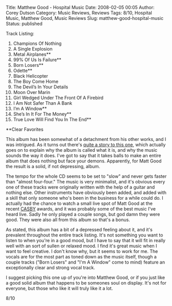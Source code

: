 Title: Matthew Good - Hospital Music
Date: 2008-02-05 00:05
Author: Corey Dutson
Category: Music Reviews, Reviews
Tags: 8/10, Hospital Music, Matthew Good, Music Reviews
Slug: matthew-good-hospital-music
Status: published

<span class="trackListing">Track Listing:</span>

1.  Champions Of Nothing
2.  A Single Explosion
3.  Metal Airplanes\*\*
4.  99% Of Us Is Failure\*\*
5.  Born Losers\*\*
6.  Odette\*\*
7.  Black Helicopter
8.  The Boy Come Home
9.  The Devil’s In Your Details
10. Moon Over Marin
11. Girl Wedged Under The Front Of A Firebird
12. I Am Not Safer Than A Bank
13. I’m A Window\*\*
14. She’s In It For The Money\*\*
15. True Love Will Find You In The End\*\*

\*\*Clear Favorites

This album has been somewhat of a detachment from his other works, and I
was intrigued. As it turns out there's [quite a story to this
one](http://www.matthewgood.org/biography-hospital-music/ "Matthew Good talks about Hospital Music"),
which actually goes on to explain why the album is called what it is,
and why the music sounds the way it does. I've got to say that it takes
balls to make an entire album that does nothing but face your demons.
Apparently, for Matt Good the result is a solid, if not depressing,
album.

The tempo for the whole CD seems to be set to "slow" and never gets
faster than "almost four-four." The music is very minimalist, and it's
obvious every one of these tracks were originally written with the help
of a guitar and nothing else. Other instruments have obviously been
added, and added with a skill that only someone who's been in the
business for a while could do. I actually had the chance to watch a
small live spot of Matt Good at the recent
[CASBY](http://en.wikipedia.org/wiki/CASBY_Award "CASBY Awards") awards,
and it was probably some of the best music I've heard live. Sadly he
only played a couple songs, but god damn they were good. They were also
all from this album so that's a bonus.

As stated, this album has a bit of a depressed feeling about it, and
it's prevalent throughout the entire track listing. It's not something
you want to listen to when you're in a good mood, but I have to say that
it will fit in really well with an sort of sullen or relaxed mood. I
find it's great music when I want to feel creative. I don't know why,
but it seems to work for me. The vocals are for the most part as toned
down as the music itself, though a couple tracks ("Born Losers" and "I'm
A Window" come to mind) feature an exceptionally clear and strong vocal
track.

I suggest picking this one up of you're into Matthew Good, or if you
just like a good solid album that happens to be someones soul on
display. It's not for everyone, but those who like it will truly like it
a lot.

8/10
